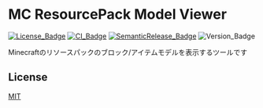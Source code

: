 # MC ResourcePack Model Viewer

[![License_Badge][]][License]
[![CI_Badge][]][CI]
[![SemanticRelease_Badge][]][semantic-release]
![Version_Badge][]

Minecraftのリソースパックのブロック/アイテムモデルを表示するツールです

## License

[MIT][License]

<!-- Links -->

[License_Badge]: https://img.shields.io/github/license/MT224244/MC-ResourcePack-Model-Viewer
[CI_Badge]: https://img.shields.io/github/workflow/status/MT224244/MC-ResourcePack-Model-Viewer/CI?logo=github&label=CI
[SemanticRelease_Badge]: https://img.shields.io/badge/%20%20%F0%9F%93%A6%F0%9F%9A%80-semantic--release-e10079.svg
[Version_Badge]: https://img.shields.io/github/package-json/v/MT224244/MC-ResourcePack-Model-Viewer

[License]:./LICENSE
[CI]: https://github.com/MT224244/MC-ResourcePack-Model-Viewer/actions

[semantic-release]: https://github.com/semantic-release/semantic-release
